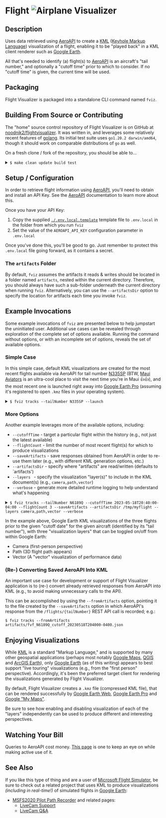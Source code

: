 # Flight <img alt="Airplane" src="https://maps.google.com/mapfiles/kml/shapes/airports.png" /> Visualizer

## Description

Uses data retrieved using [AeroAPI] to create a [KML]
([Keyhole Markup Language](https://en.wikipedia.org/wiki/Keyhole_Markup_Language))
visualization of a flight, enabling it to be "played back" in a KML client renderer
such as [Google Earth].

All that's needed to identify (a) flight(s) to [AeroAPI] is an aircraft's "tail number," and optionally
a "cutoff time" prior to which to consider.  If no "cutoff time" is given, the current time will be used.

## Packaging

Flight Visualizer is packaged into a standalone CLI command named `fviz`.

## Building From Source or Contributing

The "home" source control repository of Flight Visualizer is on GitHub at
[noodnik2/flightvisualizer](https://github.com/noodnik2/flightvisualizer). 
It was written in, and leverages some relatively recent features of [golang](https://go.dev/).
Its initial test suite uses `go1.20.2 darwin/amd64`, though it should work on comparable
distributions of `go` as well.

On a fresh clone / fork of the repository, you should be able to...

<details>
  <summary><code>$ make clean update build test</code></summary>

```shell
$ make clean update build test
rm -rf vendor dist tmp
go mod tidy
go mod download
go mod vendor
go build -o dist/fviz .
go test ./...
ok      github.com/noodnik2/flightvisualizer/internal/aeroapi   0.211s
ok      github.com/noodnik2/flightvisualizer/internal/kml       0.320s
ok      github.com/noodnik2/flightvisualizer/pkg/aeroapi        0.372s
```
</details>

## Setup / Configuration

In order to retrieve flight information using [AeroAPI], you'll need to obtain and install an API Key.
See the [AeroAPI] documentation to learn more about this.

Once you have your API Key:
1. Copy the supplied [`./.env.local.template`](./.env.local.template) template file to `.env.local` in the folder from which you run `fviz`
2. Set the value of the `AEROAPI_API_KEY` configuration parameter in `.env.local`

Once you've done this, you'll be good to go.  Just remember to protect this `.env.local` file going forward, as it contains a secret.

### The `artifacts` Folder

By default, `fviz` assumes the artifacts it reads & writes should be located in a folder named `artifacts`, nested within the current
directory.  Therefore, you should always have such a sub-folder underneath the current directory when running `fviz`.  Alternatively,
you can use the `--artifactsDir` option to specify the location for artifacts each time you invoke `fviz`.

## Example Invocations

Some example invocations of `fviz` are presented below to help jumpstart the uninitiated user.
Additional use cases can be revealed through exploration of the complete set of options available.
Running the command without options, or with an incomplete set of options, reveals the set of available options. 

### Simple Case 

In this simple case, default KML visualizations are created for the most recent flights available via AeroAPI
for tail number [N335SP](https://flightaware.com/live/flight/N335SP) (BTW, [Maui Aviators](https://www.mauiaviators.com/)
is an ultra-cool place to visit the next time you're in Maui 👍👍), and the most recent one is launched right away into
[Google Earth Pro] (assuming it's registered to open `.kmz` files in your operating system).

<details>
  <summary><code>$ fviz tracks --tailNumber N335SP --launch</code></summary>

```shell
$ fviz tracks --tailNumber N335SP --launch
2023/05/23 17:33:48 INFO: requesting from endpoint(/flights/N335SP)
2023/05/23 17:33:49 INFO: requesting from endpoint(/flights/N335SP-1684874159-adhoc-1864p/track)
2023/05/23 17:33:49 INFO: requesting from endpoint(/flights/N335SP-1684868329-adhoc-760p/track)
2023/05/23 17:33:49 INFO: requesting from endpoint(/flights/N335SP-1684796443-adhoc-635p/track)
2023/05/23 17:33:50 INFO: requesting from endpoint(/flights/N335SP-1684787435-adhoc-1467p/track)
2023/05/23 17:33:50 INFO: writing 4 camera,path,vector KML document(s)
```
</details>

### More Options

Another example leverages more of the available options, including:
- `--cutoffTime` - target a particular flight within the history (e.g., not just the latest available)
- `--flightCount` - limit the number of most recent flight(s) for which to produce visualizations
- `--saveArtifacts` - save responses obtained from AeroAPI in order to re-use them later (e.g., with different KML generation options, etc.)
- `--artifactsDir` - specify where "artifacts" are read/written (defaults to `artifacts')
- `--layers ` - specify the visualization "layer(s)" to include in the KML document(s) (e.g., `camera,path,vector`)
- `--verbose` - generate more detailed runtime logging to help understand what's happening

<details>
  <summary><code>$ fviz tracks --tailNumber N6189Q --cutoffTime 2023-05-18T20:40:00-04:00 --flightCount 3 --saveArtifacts --artifactsDir /tmp/myflight --layers camera,path,vector --verbose</code></summary>

```shell
$ fviz tracks --tailNumber N6189Q --cutoffTime 2023-05-18T20:40:00-04:00 --flightCount 3 --saveArtifacts --artifactsDir /tmp/myflight --layers camera,path,vector --verbose
2023/05/23 19:04:35 INFO: requesting from endpoint(/flights/N6189Q?&end=2023-05-18T20:40:00-04:00)
2023/05/23 19:04:35 INFO: saving to file(/tmp/myflight/fvf_N6189Q_cutoff_20230518T204000-0400.json)
2023/05/23 19:04:35 INFO: requesting from endpoint(/flights/N6189Q-1684452005-adhoc-1107p/track)
2023/05/23 19:04:36 INFO: saving to file(/tmp/myflight/fvt_N6189Q-1684452005-adhoc-1107p.json)
2023/05/23 19:04:36 INFO: requesting from endpoint(/flights/N6189Q-1684113448-adhoc-1454p/track)
2023/05/23 19:04:36 INFO: saving to file(/tmp/myflight/fvt_N6189Q-1684113448-adhoc-1454p.json)
2023/05/23 19:04:36 INFO: requesting from endpoint(/flights/N6189Q-1684108895-adhoc-1665p/track)
2023/05/23 19:04:36 INFO: saving to file(/tmp/myflight/fvt_N6189Q-1684108895-adhoc-1665p.json)
2023/05/23 19:04:36 INFO: writing 3 camera,path,vector KML document(s)
2023/05/23 19:04:36 INFO: saving(/tmp/myflight/fvk_N6189Q-230518233039Z-9003450Z-camera,path,vector.kmz)
2023/05/23 19:04:36 INFO: saving to file(/tmp/myflight/fvk_N6189Q-230518233039Z-9003450Z-camera,path,vector.kmz)
2023/05/23 19:04:36 INFO: saving(/tmp/myflight/fvk_N6189Q-230515011723Z-2559Z-camera,path,vector.kmz)
2023/05/23 19:04:36 INFO: saving to file(/tmp/myflight/fvk_N6189Q-230515011723Z-2559Z-camera,path,vector.kmz)
2023/05/23 19:04:36 INFO: saving(/tmp/myflight/fvk_N6189Q-230515001513Z-11208Z-camera,path,vector.kmz)
2023/05/23 19:04:36 INFO: saving to file(/tmp/myflight/fvk_N6189Q-230515001513Z-11208Z-camera,path,vector.kmz)
```

</details>

In the example above, Google Earth KML visualizations of the three flights prior to the given "cutoff date"
for the given aircraft (identified by its "tail number"), with three "visualization layers" that can be toggled
on/off from within Google Earth: 
- Camera (first-person perspective)
- Path (3D flight path appears)
- Vector (A "vector" visualization of performance data)

### (Re-) Converting Saved AeroAPI Into KML

An important use case for development or support of Flight Visualizer application is to (re-) convert
already retrieved responses from AeroAPI into KML (e.g., to avoid making unnecessary calls to the API).

This can be accomplished by using the `--fromArtifacts` option, pointing it to the file created by the
`--saveArtifacts` option in which AeroAPI's response from the `/flights/{tailNumber}` REST API call is
recorded; e.g.:

```shell
$ fviz tracks --fromArtifacts artifacts/fvf_N6189Q_cutoff_20230518T204000-0400.json
```

## Enjoying Visualizations

While [KML] is a standard "Markup Language," and is supported by many other geospatial applications (perhaps most
notably [Google Maps], [QGIS] and [ArcGIS Earth]), only [Google Earth] (as of this writing) appears to best support
"live touring" visualizations (e.g., from the "first person" perspective).  Accordingly, it's been the preferred
target client for rendering the visualizations generated by Flight Visualizer.

By default, Flight Visualizer creates a `.kmz` file (compressed KML file), that can be rendered successfully
by [Google Earth Web], [Google Earth Pro] and [Google "My Maps"].

Be sure to see how enabling and disabling visualization of each of the "layers" independently can be used to
produce different and interesting perspectives.

## Watching Your Bill

Queries to AeroAPI cost money.  [This page](https://flightaware.com/aeroapi/portal/usage) is one to keep
an eye on while making active use of it.

## See Also

If you like this type of thing and are a user of [Microsoft Flight Simulator], be sure to check out a
related project that uses KML to produce visualizations _(including in real-time!)_ of simulated flights
in [Google Earth]:
- [MSFS2020 Pilot Path Recorder](https://github.com/noodnik2/MSFS2020-PilotPathRecorder) and related pages:
  - [LiveCam Support](https://github.com/noodnik2/MSFS2020-PilotPathRecorder/blob/master/README-kmlcam.md) 
  - [LiveCam Q&A](https://github.com/noodnik2/MSFS2020-PilotPathRecorder/blob/master/README-kmlcam-QandA.md)


[AeroAPI]: https://flightaware.com/commercial/aeroapi
[KML]: https://developers.google.com/kml
[Google Earth]: https://www.google.com/earth/versions
[Google Earth Web]: https://www.google.com/earth/versions/#earth-for-web
[Google Earth Pro]: https://www.google.com/earth/versions/#earth-pro
[Google Maps]: https://www.google.com/maps
[Google "My Maps"]: https://www.google.com/mymaps
[ArcGIS Earth]: https://www.esri.com/en-us/arcgis/products/arcgis-earth
[QGIS]: https://qgis.org
[KML]: https://www.ogc.org/standard/kml
[Microsoft Flight Simulator]: https://www.flightsimulator.com
